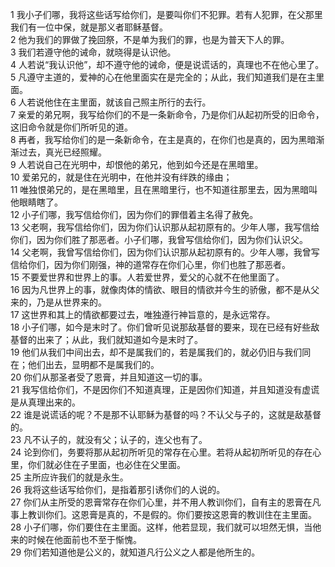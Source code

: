 1 我小子们哪，我将这些话写给你们，是要叫你们不犯罪。若有人犯罪，在父那里我们有一位中保，就是那义者耶稣基督。   
2 他为我们的罪做了挽回祭，不是单为我们的罪，也是为普天下人的罪。   
3 我们若遵守他的诫命，就晓得是认识他。   
4 人若说“我认识他”，却不遵守他的诫命，便是说谎话的，真理也不在他心里了。   
5 凡遵守主道的，爱神的心在他里面实在是完全的；从此，我们知道我们是在主里面。   
6 人若说他住在主里面，就该自己照主所行的去行。  
7 亲爱的弟兄啊，我写给你们的不是一条新命令，乃是你们从起初所受的旧命令，这旧命令就是你们所听见的道。   
8 再者，我写给你们的是一条新命令，在主是真的，在你们也是真的，因为黑暗渐渐过去，真光已经照耀。   
9 人若说自己在光明中，却恨他的弟兄，他到如今还是在黑暗里。   
10 爱弟兄的，就是住在光明中，在他并没有绊跌的缘由；   
11 唯独恨弟兄的，是在黑暗里，且在黑暗里行，也不知道往那里去，因为黑暗叫他眼睛瞎了。  
12 小子们哪，我写信给你们，因为你们的罪借着主名得了赦免。   
13 父老啊，我写信给你们，因为你们认识那从起初原有的。少年人哪，我写信给你们，因为你们胜了那恶者。小子们哪，我曾写信给你们，因为你们认识父。  
14 父老啊，我曾写信给你们，因为你们认识那从起初原有的。少年人哪，我曾写信给你们，因为你们刚强，神的道常存在你们心里，你们也胜了那恶者。   
15 不要爱世界和世界上的事。人若爱世界，爱父的心就不在他里面了。   
16 因为凡世界上的事，就像肉体的情欲、眼目的情欲并今生的骄傲，都不是从父来的，乃是从世界来的。   
17 这世界和其上的情欲都要过去，唯独遵行神旨意的，是永远常存。  
18 小子们哪，如今是末时了。你们曾听见说那敌基督的要来，现在已经有好些敌基督的出来了；从此，我们就知道如今是末时了。   
19 他们从我们中间出去，却不是属我们的，若是属我们的，就必仍旧与我们同在；他们出去，显明都不是属我们的。   
20 你们从那圣者受了恩膏，并且知道这一切的事。   
21 我写信给你们，不是因你们不知道真理，正是因你们知道，并且知道没有虚谎是从真理出来的。   
22 谁是说谎话的呢？不是那不认耶稣为基督的吗？不认父与子的，这就是敌基督的。   
23 凡不认子的，就没有父；认子的，连父也有了。  
24 论到你们，务要将那从起初所听见的常存在心里。若将从起初所听见的存在心里，你们就必住在子里面，也必住在父里面。   
25 主所应许我们的就是永生。   
26 我将这些话写给你们，是指着那引诱你们的人说的。   
27 你们从主所受的恩膏常存在你们心里，并不用人教训你们，自有主的恩膏在凡事上教训你们。这恩膏是真的，不是假的。你们要按这恩膏的教训住在主里面。  
28 小子们哪，你们要住在主里面。这样，他若显现，我们就可以坦然无惧，当他来的时候在他面前也不至于惭愧。   
29 你们若知道他是公义的，就知道凡行公义之人都是他所生的。  
